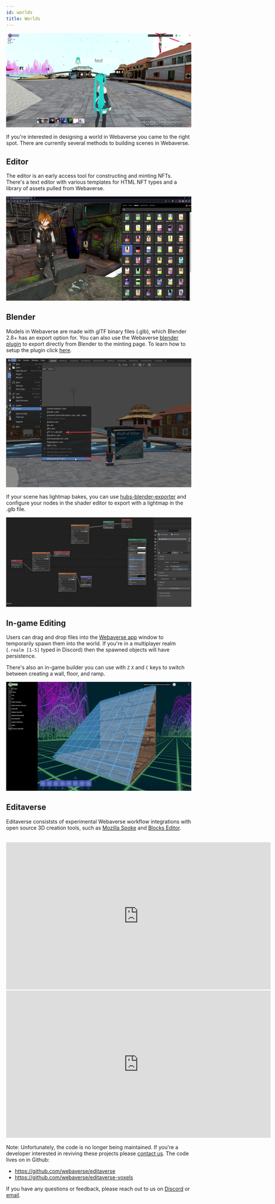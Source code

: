 ```yaml
---
id: worlds 
title: Worlds
---
```


![Miku in Atoll](/img/miku_atoll.jpg)


If you're interested in designing a world in Webaverse you came to the right spot. There are currently several methods to building scenes in Webaverse.

## Editor

The editor is an early access tool for constructing and minting NFTs. There's a text editor with various templates for HTML NFT types and a library of assets pulled from Webaverse.

![Editor](/img/editor.jpg)


## Blender

Models in Webaverse are made with glTF binary files (.glb), which Blender 2.8+ has an export option for. You can also use the Webaverse [blender plugin](https://github.com/webaverse/blender-plugin) to export directly from Blender to the minting page. To learn how to setup the plugin click [here](http://127.0.0.1:3000/docs/create/import-blender).

![Blender export](/img/blender-export.jpg)

If your scene has lightmap bakes, you can use [hubs-blender-exporter](https://github.com/MozillaReality/hubs-blender-exporter) and configure your nodes in the shader editor to export with a lightmap in the .glb file.

![Shader editor](/img/shader-editor.jpg)

## In-game Editing

Users can drag and drop files into the [Webaverse app](https://app.webaverse.com) window to temporarily spawn them into the world. If you're in a multiplayer realm (`.realm [1-5]` typed in Discord) then the spawned objects will have persistence.


There's also an in-game builder you can use with `Z` `X` and `C` keys to switch between creating a wall, floor, and ramp.

![In-game builder](/img/builder.jpg)


## Editaverse

Editaverse consiststs of experimental Webaverse workflow integrations with open source 3D creation tools, such as [Mozilla Spoke](https://hubs.mozilla.com/spoke) and [Blocks Editor](https://github.com/danielesteban/blocks-editor).

<br>

<iframe width="720" height="400" src="https://www.youtube.com/embed/IjFHh1Yb5Ko" title="YouTube video player" frameborder="0" allow="accelerometer; autoplay; clipboard-write; encrypted-media; gyroscope; picture-in-picture" allowfullscreen></iframe>

<br>

<iframe width="720" height="400" src="https://www.youtube.com/embed/r9PSi1GDYeE" title="YouTube video player" frameborder="0" allow="accelerometer; autoplay; clipboard-write; encrypted-media; gyroscope; picture-in-picture" allowfullscreen></iframe>

<br>

Note: Unfortunately, the code is no longer being maintained. If you're a developer interested in reviving these projects please [contact us](hello@webaverse.com). The code lives on in Github:

- https://github.com/webaverse/editaverse
- https://github.com/webaverse/editaverse-voxels


If you have any questions or feedback, please reach out to us on [Discord](https://discord.gg/3byWubumSa) or [email](hello@webaverse.com).